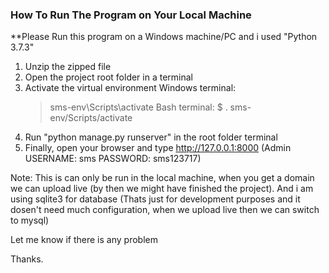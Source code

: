 ### How To Run The Program on Your Local Machine

**Please Run this program on a Windows machine/PC and i used "Python 3.7.3"

1. Unzip the zipped file
2. Open the project root folder in a terminal
3. Activate the virtual environment 
    Windows terminal:
      > sms-env\Scripts\activate
    Bash terminal:
      $ . sms-env/Scripts/activate
4. Run "python manage.py runserver" in the root folder terminal
5. Finally, open your browser and type http://127.0.0.1:8000 (Admin USERNAME: sms PASSWORD: sms123717)

Note: This is can only be run in the local machine, when you get a domain we can upload live (by then we might have finished the project).
And i am using sqlite3 for database (Thats just for development purposes and it dosen't need much configuration, when we upload live then we can switch to mysql)

Let me know if there is any problem

Thanks.
